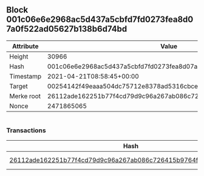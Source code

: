 ## Block 001c06e6e2968ac5d437a5cbfd7fd0273fea8d07a0f522ad05627b138b6d74bd

Attribute | Value
--- | ---
Height | 30966
Hash | 001c06e6e2968ac5d437a5cbfd7fd0273fea8d07a0f522ad05627b138b6d74bd
Timestamp | 2021-04-21T08:58:45+00:00
Target | 00254142f49eaaa504dc75712e8378ad5316cbcead634704b3734b6271167cc4
Merke root | 26112ade162251b77f4cd79d9c96a267ab086c726415b9764fd2b35428560db8
Nonce | 2471865065

```

```

### Transactions

Hash | Amount
--- | ---
[26112ade162251b77f4cd79d9c96a267ab086c726415b9764fd2b35428560db8](26112ade162251b77f4cd79d9c96a267ab086c726415b9764fd2b35428560db8.md) | 10.00000000 SKEPTI 
